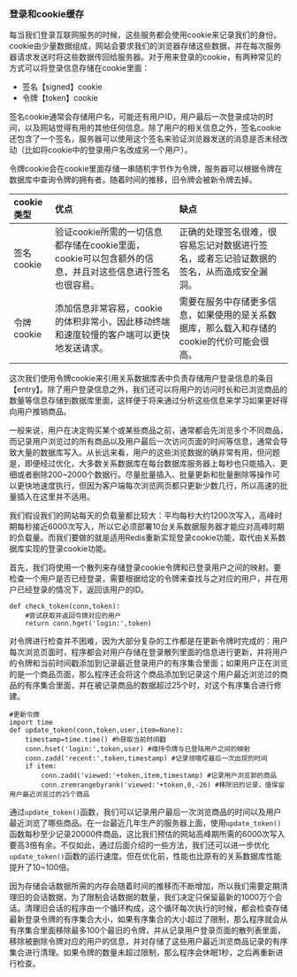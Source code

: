 ### 登录和cookie缓存

每当我们登录互联网服务的时候，这些服务都会使用cookie来记录我们的身份。cookie由少量数据组成，网站会要求我们的浏览器存储这些数据，并在每次服务器请求发送时将这些数据传回给服务器。对于用来登录的cookie，有两种常见的方式可以将登录信息存储在cookie里面：

* 签名【signed】cookie
* 令牌【token】cookie

签名cookie通常会存储用户名，可能还有用户ID，用户最后一次登录成功的时间，以及网站觉得有用的其他任何信息。除了用户的相关信息之外，签名cookie还包含了一个签名，服务器可以使用这个签名来验证浏览器发送的消息是否未经改动（比如将cookie中的登录用户名改成另一个用户）。

令牌cookie会在cookie里面存储一串随机字节作为令牌，服务器可以根据令牌在数据库中查询令牌的拥有者。随着时间的推移，旧令牌会被新令牌去掉。

| cookie类型 | 优点 | 缺点 |
| :--- | :--- | :--- |
| 签名cookie | 验证cookie所需的一切信息都存储在cookie里面，cookie可以包含额外的信息，并且对这些信息进行签名也很容易。 | 正确的处理签名很难，很容易忘记对数据进行签名，或者忘记验证数据的签名，从而造成安全漏洞。 |
| 令牌cookie | 添加信息非常容易，cookie的体积非常小，因此移动终端和速度较慢的客户端可以更快地发送请求。 | 需要在服务中存储更多信息，如果使用的是关系数据库，那么载入和存储的cookie的代价可能会很高。 |

这次我们使用令牌cookie来引用关系数据库表中负责存储用户登录信息的条目【entry】。除了用户登录信息之外，我们还可以将用户的访问时长和已浏览商品的数量等信息存储到数据库里面，这样便于将来通过分析这些信息来学习如果更好得向用户推销商品。

一般来说，用户在决定购买某个或某些商品之前，通常都会先浏览多个不同商品，而记录用户浏览过的所有商品以及用户最后一次访问页面的时间等信息，通常会导致大量的数据库写入。从长远来看，用户的这些浏览数据的确非常有用，但问题是，即便经过优化，大多数关系数据库在每台数据库服务器上每秒也只能插入、更细或者删除200~2000个数据行。尽量批量插入、批量更新和批量删除等操作可以更快地速度执行，但因为客户端每次浏览网页都只更新少数几行，所以高速的批量插入在这里并不适用。

我们假设我们的网站每天的负载量都比较大：平均每秒大约1200次写入，高峰时期每秒接近6000次写入，所以它必须部署10台关系数据服务器才能应对高峰时期的负载量。而我们要做的就是适用Redis重新实现登录cookie功能，取代由关系数据库实现的登录cookie功能。

首先，我们将使用一个散列来存储登录cookie令牌和已登录用户之间的映射。要检查一个用户是否已经登录，需要根据给定的令牌来查找与之对应的用户，并在用户已经登录的情况下，返回该用户的ID。

```
def check_token(conn,token):
    #尝试获取并返回令牌对应的用户
    return conn.hget('login:',token)
```

对令牌进行检查并不困难，因为大部分复杂的工作都是在更新令牌时完成的：用户每次浏览页面时，程序都会对用户存储在登录散列里面的信息进行更新，并将用户的令牌和当前时间戳添加到记录最近登录用户的有序集合里面；如果用户正在浏览的是一个商品页面，那么程序还会将这个商品添加到记录这个用户最近浏览过的商品的有序集合里面，并在被记录商品的数据超过25个时，对这个有序集合进行修建。

```
#更新令牌
import time
def update_token(conn,token,user,item=None):
    timestamp=time.time() #h获取当前时间戳
    conn.hset('login:',token,user) #维持令牌与已登陆用户之间的映射
    conn.zadd('recent:',token,timestamp) #记录领哦哎最后一次出现的时间
    if item:
        conn.zadd('viewed:'+token,item,timestamp) #记录用户浏览郭的商品
        conn.zremrangebyrank('viewed:'+token,0,-26) #移除旧的记录，值保留用户最近浏览过的25个商品
```

通过`update_token()`函数，我们可以记录用户最后一次浏览商品的时间以及用户最近浏览了哪些商品。在一台最近几年生产的服务器上面，使用`update_token()`函数每秒至少记录20000件商品，这比我们预估的网站高峰期所需的6000次写入要高3倍有余。不仅如此，通过后面介绍的一些方法，我们还可以进一步优化`update_token()`函数的运行速度。但在优化前，性能也比原有的关系数据库性能提升了10~100倍。

因为存储会话数据所需的内存会随着时间的推移而不断增加，所以我们需要定期清理旧的会话数据，为了限制会话数据的数量，我们决定只保留最新的1000万个会话。清理旧会话的程序由一个循环构成，这个循环每次执行的时候，都会检查存储最新登录令牌的有序集合大小，如果有序集合的大小超过了限制，那么程序就会从有序集合里面移除最多100个最旧的令牌，并从记录用户登录页面的散列表里面，移除被删除令牌对应的用户的信息，并对存储了这些用户最近浏览商品记录的有序集合进行清理。如果令牌的数量未超过限制，那么程序会休眠1秒，之后再重新进行检查。

```

```

